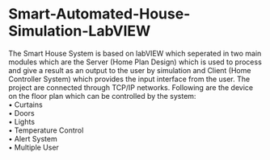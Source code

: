 # Smart-Automated-House-Simulation-LabVIEW

The Smart House System is based on labVIEW which seperated in two main modules which are the Server (Home Plan Design) which is used to process and give a result as an output to the user by simulation and Client (Home Controller System) which provides the input interface from the user. The project are connected through TCP/IP networks. Following are the device on the floor plan which can be controlled by the system:<br />
•	Curtains <br />
•	Doors <br />
•	Lights <br />
•	Temperature Control <br />
•	Alert System <br />
•	Multiple User <br />
